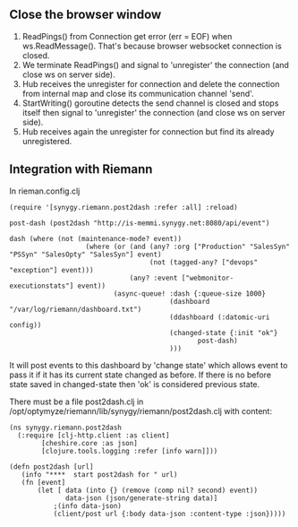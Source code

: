 




## Close the browser window

1. ReadPings() from Connection get error (err = EOF) when ws.ReadMessage(). That's because browser websocket connection is closed.
2. We terminate ReadPings() and signal to 'unregister' the connection (and close ws on server side).
3. Hub receives the unregister for connection and delete the connection from internal map and close its communication channel 'send'.
4. StartWriting() goroutine detects the send channel is closed and stops itself then signal to 'unregister' the connection (and close ws on server side). 
5. Hub receives again the unregister for connection but find its already unregistered.
 
 
## Integration with Riemann

 In rieman.config.clj
 
    (require '[synygy.riemann.post2dash :refer :all] :reload)
 
    post-dash (post2dash "http://is-memmi.synygy.net:8080/api/event")
 
    dash (where (not (maintenance-mode? event))
                       (where (or (and (any? :org ["Production" "SalesSyn" "PSSyn" "SalesOpty" "SalesSyn"] event)
                                       (not (tagged-any? ["devops" "exception"] event)))
                                  (any? :event ["webmonitor-executionstats"] event))
                              (async-queue! :dash {:queue-size 1000}
                                            (dashboard "/var/log/riemann/dashboard.txt")
                                            (ddashboard (:datomic-uri config))
                                            (changed-state {:init "ok"}
                                                   post-dash)
                                            )))
It will post events to this dashboard by 'change state' which allows event to pass it if it has its current state changed as before. If there is no before state saved in changed-state 
then 'ok' is considered previous state.
                                            
                                            
There must be a file post2dash.clj in /opt/optymyze/riemann/lib/synygy/riemann/post2dash.clj with content:
                                            
    (ns synygy.riemann.post2dash
      (:require [clj-http.client :as client]
            [cheshire.core :as json]
            [clojure.tools.logging :refer [info warn]]))
        
    (defn post2dash [url]
       (info "****  start post2dash for " url)
       (fn [event]
           (let [ data (into {} (remove (comp nil? second) event))
                  data-json (json/generate-string data)]
               ;(info data-json)
               (client/post url {:body data-json :content-type :json}))))
                                                          
